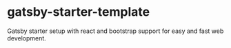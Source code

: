 # gatsby-starter-template
 Gatsby starter setup with react and bootstrap support for easy and fast web development.
